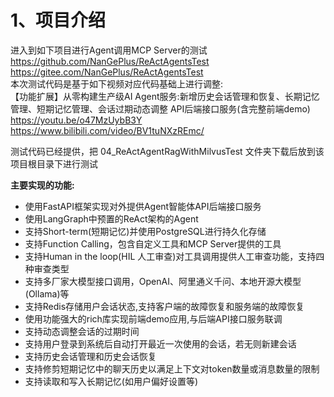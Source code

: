 # 1、项目介绍 
进入到如下项目进行Agent调用MCP Server的测试                             
https://github.com/NanGePlus/ReActAgentsTest                                                                                                 
https://gitee.com/NanGePlus/ReActAgentsTest                            
本次测试代码是基于如下视频对应代码基础上进行调整:                              
【功能扩展】从零构建生产级AI Agent服务:新增历史会话管理和恢复、长期记忆管理、短期记忆管理、会话过期动态调整 API后端接口服务(含完整前端demo)                  
https://youtu.be/o47MzUybB3Y                 
https://www.bilibili.com/video/BV1tuNXzREmc/                       

测试代码已经提供，把 04_ReActAgentRagWithMilvusTest 文件夹下载后放到该项目根目录下进行测试                             

**主要实现的功能:**                                 
- 使用FastAPI框架实现对外提供Agent智能体API后端接口服务                                         
- 使用LangGraph中预置的ReAct架构的Agent                                                        
- 支持Short-term(短期记忆)并使用PostgreSQL进行持久化存储                                                                     
- 支持Function Calling，包含自定义工具和MCP Server提供的工具                                                 
- 支持Human in the loop(HIL 人工审查)对工具调用提供人工审查功能，支持四种审查类型                                                                                     
- 支持多厂家大模型接口调用，OpenAI、阿里通义千问、本地开源大模型(Ollama)等                                           
- 支持Redis存储用户会话状态,支持客户端的故障恢复和服务端的故障恢复                                              
- 使用功能强大的rich库实现前端demo应用,与后端API接口服务联调                
- 支持动态调整会话的过期时间                                                 
- 支持用户登录到系统后自动打开最近一次使用的会话，若无则新建会话                                                                                     
- 支持历史会话管理和历史会话恢复                               
- 支持修剪短期记忆中的聊天历史以满足上下文对token数量或消息数量的限制                           
- 支持读取和写入长期记忆(如用户偏好设置等)                     


